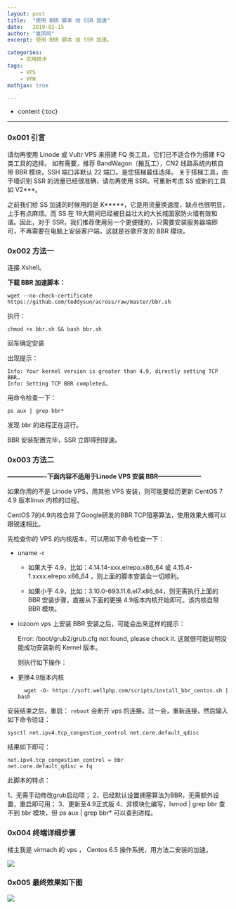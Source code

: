 ```yaml
---
layout: post
title:  "使用 BBR 脚本 给 SSR 加速"
date:   2019-02-15
author: "袁凤鸣"
excerpt: 使用 BBR 脚本 给 SSR 加速。

categories: 
    - 实用技术
tags: 
    - VPS
    - VPN
mathjax: true

---
```

* content
{:toc}
---

### 0x001 引言


请勿再使用 Linode 或 Vultr VPS 来搭建 FQ 类工具，它们已不适合作为搭建 FQ 类工具的选择。
如有需要，推荐 BandWagon（搬瓦工），CN2 线路系统内核自带 BBR 模块，SSH 端口非默认 22 端口。是您搭梯最佳选择。
关于搭梯工具，由于墙识别 SSR 的流量已经很准确，请勿再使用 SSR。可重新考虑 SS 或新的工具如 V2***。

之前我们给 SS 加速的时候用的是 K*****，它是用流量换速度，缺点也很明显，上手有点麻烦。而 SS 在 19大期间已经被日益壮大的大长城国家防火墙有效和谐。因此，对于 SSR，我们推荐使用另一个更便捷的，只需要安装服务器端即可，不再需要在电脑上安装客户端，这就是谷歌开发的 BBR 模块。

### 0x002 方法一
连接 Xshell。

**下载 BBR 加速脚本：**

    wget --no-check-certificate https://github.com/teddysun/across/raw/master/bbr.sh
执行：

`chmod +x bbr.sh && bash bbr.sh`

回车确定安装

出现提示：

    Info: Your kernel version is greater than 4.9, directly setting TCP BBR…
    Info: Setting TCP BBR completed…

用命令检查一下：

    ps aux | grep bbr*

发现 bbr 的进程正在运行。

BBR 安装配置完毕，SSR 立即得到提速。


### 0x003 方法二
**——————-下面内容不适用于Linode VPS 安装 BBR———————**

如果你用的不是 Linode VPS，用其他 VPS 安装，则可能要经历更新 CentOS 7 4.9 版本linux 内核的过程。

CentOS 7的4.9内核合并了Google研发的BBR TCP阻塞算法，使用效果大概可以跟锐速相比。

先检查你的 VPS 的内核版本，可以用如下命令检查一下：

 - uname -r
    - 如果大于 4.9，比如：4.14.14-xxx.elrepo.x86_64 或 4.15.4-1.xxxx.elrepo.x86_64 ，则上面的脚本安装会一切顺利。

    - 如果小于 4.9，比如：3.10.0-693.11.6.el7.x86_64，则无需执行上面的 BBR 安装步骤，直接从下面的更换 4.9版本内核开始即可。该内核自带 BBR 模块。

- iozoom vps 上安装 BBR 安装之后，可能会出来这样的提示：

    Error: /boot/grub2/grub.cfg not found, please check it.
    这就很可能说明没能成功安装新的 Kernel 版本。
    
    则执行如下操作：

- 更换4.9版本内核

        wget -O- https://soft.wellphp.com/scripts/install_bbr_centos.sh | bash
        
安装结束之后，重启： `reboot`
会断开 vps 的连接。过一会，重新连接，然后输入如下命令验证：

    sysctl net.ipv4.tcp_congestion_control net.core.default_qdisc

结果如下即可：

    net.ipv4.tcp_congestion_control = bbr
    net.core.default_qdisc = fq
    
此脚本的特点：

1、无需手动修改grub启动项；
2、已经默认设置拥塞算法为BBR，无需额外设置，重启即可用；
3、更新至4.9正式版
4、非模块化编写，lsmod | grep bbr 查不到 bbr 模块，但 ps aux | grep bbr* 可以查到进程。

### 0x004 终端详细步骤
楼主我是 virmach 的 vps ， Centos 6.5 操作系统，用方法二安装的加速。

![](https://ws4.sinaimg.cn/large/006tKfTcgy1g079dj0ohkj30u00y0trh.jpg)

### 0x005 最终效果如下图
![](https://ws2.sinaimg.cn/large/006tKfTcgy1g0bkybg16mj31g00u01ky.jpg)


